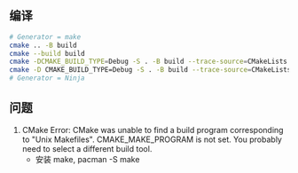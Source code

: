 ## 编译
```sh
# Generator = make
cmake .. -B build
cmake --build build
cmake -DCMAKE_BUILD_TYPE=Debug -S . -B build --trace-source=CMakeLists.txt && cd build && make
cmake -D CMAKE_BUILD_TYPE=Debug -S . -B build --trace-source=CMakeLists.txt && cd build && make 
# Generator = Ninja


```
## 问题
1. CMake Error: CMake was unable to find a build program corresponding to "Unix Makefiles".  CMAKE_MAKE_PROGRAM is not set.  You probably need to select a different build tool.
    - 安装 make, pacman -S make


